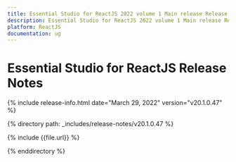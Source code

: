 ```yaml
---
title: Essential Studio for ReactJS 2022 volume 1 Main release Release Notes  
description: Essential Studio for ReactJS 2022 volume 1 Main release Release Notes  
platform: ReactJS
documentation: ug
---
```


# Essential Studio for ReactJS  Release Notes  

{% include release-info.html date="March 29, 2022" version="v20.1.0.47" %} 

{% directory path: _includes/release-notes/v20.1.0.47 %}

{% include {{file.url}} %}

{% enddirectory %}